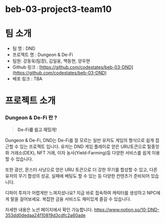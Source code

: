 # beb-03-project3-team10

# 팀 소개

- 팀 명 : DND
- 프로젝트 명 : Dungeon & De-Fi
- 팀원: 강동욱(팀장), 김일웅, 백동현, 양우현
- Github 링크 : [https://github.com/codestates/beb-03-DND](https://github.com/codestates/beb-03-DND)
- 배포 링크 : TBA

# 프로젝트 소개

### Dungeon & De-Fi 란 ?

> **De-Fi를 쉽고 재밌게!**
> 

Dungeon & De-Fi, DND는 De-Fi를 잘 모르는 일반 유저도 게임의 형식으로 쉽게 접근할 수 있는 프로젝트 입니다. 유저는 DND 게임 플레이로 얻은 URU토큰으로 탈중앙화 거래소(DEX), NFT 거래, 이자 농사(Yield-Farming)등 다양한 서비스를 쉽게 이용할 수 있습니다.

또한 광산, 몬스터 사냥으로 얻은 URU 토큰으로 더 강한 무기를 합성할 수 있고, 다른 유저의 무기 합성의 성공, 실패에 베팅도 할 수 있는 등 다양한 컨텐츠가 준비되어 있습니다.

디파이 투자가 어렵게만 느껴지셨나요? 지금 바로 접속하여 캐릭터를 생성하고 NPC에게 말을 걸어보세요. 복잡한 금융 서비스도 재미있게 즐길 수 있습니다.

자세한 내용은 노션 페이지에서 확인 가능합니다.
https://www.notion.so/10-DND-353dd0dedaa24f10819d3cdfc2a60ade
